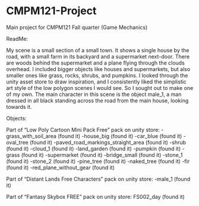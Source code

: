# CMPM121-Project
Main project for CMPM121 Fall quarter (Game Mechanics)

ReadMe:

My scene is a small section of a small town. It shows a single house by the road, with a small farm in its backyard and a supermarket next-door. There are woods behind the supermarket and a plane flying through the clouds overhead. I included bigger objects like houses and supermarkets, but also smaller ones like grass, rocks, shrubs, and pumpkins. I looked through the unity asset store to draw inspiration, and I consistently liked the simplistic art style of the low polygon scenes I would see. So I sought out to make one of my own. The main character in this scene is the object male_1, a man dressed in all black standing across the road from the main house, looking towards it.

Objects:

Part of “Low Poly Cartoon Mini Pack Free” pack on unity store:
-grass_with_soil_area (found it)
-house_big (found it)
-car_blue (found it)
-oval_tree (found it)
-paved_road_markings_straight_area (found it)
-shrub (found it)
-cloud_1 (found it)
-land_garden (found it)
-pumpkin (found it)
-grass (found it)
-supermarket (found it)
-bridge_small (found it)
-stone_1 (found it)
-stone_2 (found it)
-pine_tree (found it)
-naked_tree (found it)
-fir (found it)
-red_plane_without_gear (found it)

Part of “Distant Lands Free Characters” pack on unity store:
-male_1 (found it)

Part of “Fantasy Skybox FREE” pack on unity store:
FS002_day (found it)
